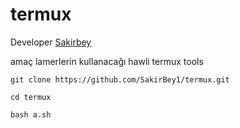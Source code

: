 # termux

Developer [Sakirbey](https://t.me/SakirBey2)

amaç lamerlerin kullanacağı hawli termux tools


``` git clone https://github.com/SakirBey1/termux.git ```


``` cd termux ```


``` bash a.sh ```
